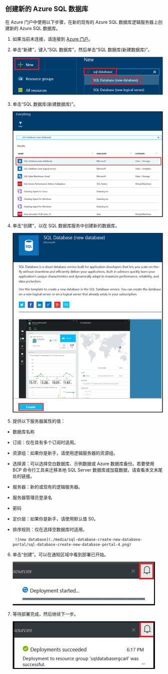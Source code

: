 
<!--
includes/sql-database-create-new-database-portal.md

Latest Freshness check:  2016-04-11 , carlrab.

As of circa 2016-04-11, the following topics might include this include:
articles/sql-database/sql-database-get-started-tutorial.md

-->
## 创建新的 Azure SQL 数据库

在 Azure 门户中使用以下步骤，在新的现有的 Azure SQL 数据库逻辑服务器上创建新的 Azure SQL 数据库。

1. 如果当前未连接，请连接到 [Azure 门户](http://portal.azure.cn)。
2. 单击“新建”，键入“SQL 数据库”，然后单击“SQL 数据库(新建数据库)”。

     ![新数据库](./media/sql-database-create-new-database-portal/sql-database-create-new-database-portal-1.png)  


3. 单击“SQL 数据库(新建数据库)”。

     ![新数据库](./media/sql-database-create-new-database-portal/sql-database-create-new-database-portal-2.png)  

   
4. 单击“创建”，以在 SQL 数据库服务中创建新的数据库。

     ![新数据库](./media/sql-database-create-new-database-portal/sql-database-create-new-database-portal-3.png)

5. 提供以下服务器属性的值：

 - 数据库名称
 - 订阅：仅在具有多个订阅时适用。
 - 资源组：如果你是新手，请使用逻辑服务器的资源组。
 - 选择源：可以选择空白数据库、示例数据或 Azure 数据库备份。若要使用 BCP 命令行工具来迁移本地 SQL Server 数据库或加载数据，请查看本文末尾处的链接。
 - 服务器：新的或现有的逻辑服务器。
 - 服务器管理员登录名
 - 密码
 - 定价层：如果你是新手，请使用默认值 S0。
 - 排序规则：仅在选择空数据库时适用。

        ![new database](./media/sql-database-create-new-database-portal/sql-database-create-new-database-portal-4.png)

6.  单击“创建”。可以在通知区域中看到部署已开始。

     ![新数据库](./media/sql-database-create-new-database-portal/sql-database-create-new-database-portal-5.png)  


7. 等待部署完成，然后继续下一步。

     ![新数据库](./media/sql-database-create-new-database-portal/sql-database-create-new-database-portal-6.png)

<!---HONumber=Mooncake_1010_2016-->